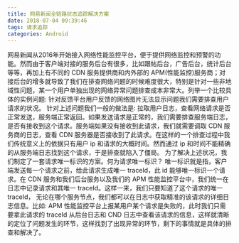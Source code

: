 ```yaml
---
title: 网易新闻全链路状态追踪解决方案
date: 2018-07-04 09:39:46
tags: 请求追踪
categories: Android
---
```

网易新闻从2016年开始接入网络性能监控平台，便于提供网络监控和预警的功能。然而由于客户端对接的服务后台有很多，比如跟帖后台，广告后台，统计后台等等，再加上有不同的 CDN 服务提供商和内外部的 APM(性能监控)服务商；对接后台的增多就导致了我们在排查网络问题的时候难度很大，特别是针对一些非地域性问题，某一个用户单独出现的网络异常问题排查成本非常大。列举一个比较具体的实例问题: 针对反馈平台用户反馈的网络图片无法显示问题我们需要排查用户请求的状况。
针对上述问题我们一般的做法是: 拉取用户日志，查看网络请求是否正常发送，服务端正常返回。如果发送请求是正常的，我们需要排查服务端日志，是否有接收到这个请求。服务端如果没有接收到此请求，我们就需要调取 CDN 服务商的日志，查看 CDN 服务器是否接收到了此请求。在这样的一个排查过程中我们传统意义上的依据只有用户 ip 和请求的大概时间。然而通过 ip 和时间不能精确的从服务端日志找到这个请求，于是排查就陷入了僵局。
为了解决上述状况，我们制定了一套请求唯一标识的方案。何为请求唯一标识？ 唯一标识就是指，客户端发送每一个请求之前，给此请求生成唯一 traceId，此 id 能够唯一标识一个请求。在 CDN 服务和我们后台服务以及我们的 APM 性能监控平台中，我们统一在日志中记录请求和其唯一 traceId。这样一来，我们只要知道了这个请求的唯一 traceId， 无论在哪个服务节点，我们都可以在日志中获取精准的该请求的详细日志信息。比如: APM 性能监控平台上报某用户某个请求是失败的，此时我们只需要拿此请求的 traceId 从后台日志和 CND 日志中查看该请求的信息，这样就清晰的定位了问题发生的环节，这样找到了出现异常的环节，剩下的事情就是具体的排查和解决了。

